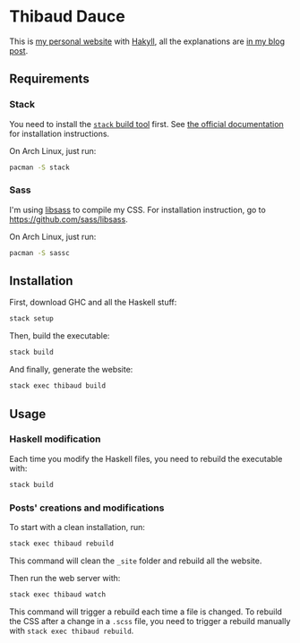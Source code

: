 # Thibaud Dauce

This is [my personal website](https://thibaud.dauce.fr) with [Hakyll](http://jaspervdj.be/hakyll/), all the explanations are [in my blog post](https://thibaud.dauce.fr/posts/2015-10-18-new-static-website.html).

## Requirements

### Stack

You need to install the [`stack` build tool](https://github.com/commercialhaskell/stack) first. See [the official documentation](https://github.com/commercialhaskell/stack/blob/release/doc/install_and_upgrade.md) for installation instructions.

On Arch Linux, just run:
```bash
pacman -S stack
```

### Sass

I'm using [libsass](http://sass-lang.com/libsass) to compile my CSS. For installation instruction, go to https://github.com/sass/libsass.

On Arch Linux, just run:
```bash
pacman -S sassc
```

## Installation

First, download GHC and all the Haskell stuff:
```bash
stack setup
```

Then, build the executable:
```bash
stack build
```

And finally, generate the website:
```bash
stack exec thibaud build
```

## Usage

### Haskell modification

Each time you modify the Haskell files, you need to rebuild the executable with:
```bash
stack build
```

### Posts' creations and modifications

To start with a clean installation, run:
```bash
stack exec thibaud rebuild
```

This command will clean the `_site` folder and rebuild all the website.

Then run the web server with:
```bash
stack exec thibaud watch
```

This command will trigger a rebuild each time a file is changed. To rebuild the CSS after a change in a `.scss` file, you need to trigger a rebuild manually with `stack exec thibaud rebuild`.
